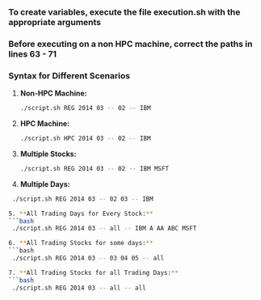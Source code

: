 ### To create variables, execute the file execution.sh with the appropriate arguments
### Before executing on a non HPC machine, correct the paths in lines 63 - 71
### Syntax for Different Scenarios

1. **Non-HPC Machine:**
   ```bash
   ./script.sh REG 2014 03 -- 02 -- IBM

2. **HPC Machine:**
   ```bash
   ./script.sh HPC 2014 03 -- 02 -- IBM

3. **Multiple Stocks:**
   ```bash
   ./script.sh REG 2014 03 -- 02 -- IBM MSFT

4. **Multiple Days:**
  ```bash
   ./script.sh REG 2014 03 -- 02 03 -- IBM

5. **All Trading Days for Every Stock:**
  ```bash
   ./script.sh REG 2014 03 -- all -- IBM A AA ABC MSFT

6. **All Trading Stocks for some days:**
  ```bash
   ./script.sh REG 2014 03 -- 03 04 05 -- all

7. **All Trading Stocks for all Trading Days:**
  ```bash
   ./script.sh REG 2014 03 -- all -- all
   
